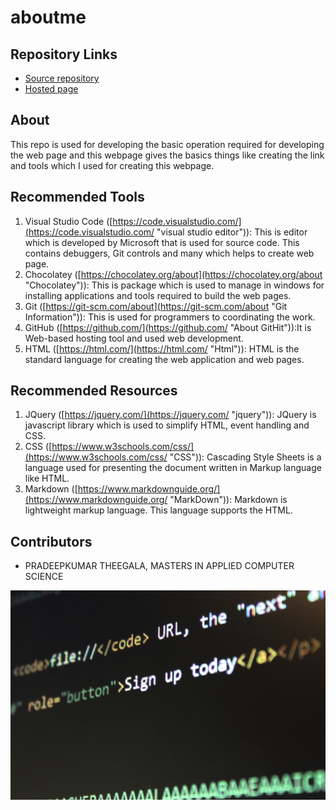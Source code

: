# aboutme

## Repository Links
- [Source repository](https://github.com/pradeepkumartheegala/aboutme "My GitHub Page")
- [Hosted page](https://pradeepkumartheegala.github.io/aboutme/ "My Published Page")

## About
This repo is used for developing the basic operation required for developing the web page and this webpage gives the basics things like creating the link and tools which I used for creating this webpage.

## Recommended Tools
1. Visual Studio Code ([https://code.visualstudio.com/](https://code.visualstudio.com/ "visual studio editor")): This is editor which is developed by Microsoft that is used for source code. This contains debuggers, Git controls and many which helps to create web page.
1. Chocolatey ([https://chocolatey.org/about](https://chocolatey.org/about "Chocolatey")): This is package which is used to manage in windows for installing applications and tools required to build the web pages.
1. Git ([https://git-scm.com/about](https://git-scm.com/about "Git Information")): This is used for programmers to coordinating the work.
1. GitHub ([https://github.com/](https://github.com/ "About GitHit")):It is Web-based hosting tool and used web development.
1. HTML ([https://html.com/](https://html.com/ "Html")): HTML is the standard language for creating the web application and web pages.

## Recommended Resources
1. JQuery ([https://jquery.com/](https://jquery.com/ "jquery")): JQuery is javascript library which is used to simplify HTML, event handling and CSS.
1. CSS ([https://www.w3schools.com/css/](https://www.w3schools.com/css/ "CSS")): Cascading Style Sheets is a language used for presenting the document written in Markup language like HTML.
1. Markdown ([https://www.markdownguide.org/](https://www.markdownguide.org/ "MarkDown")): Markdown is lightweight markup language. This language supports the HTML.
## Contributors
- PRADEEPKUMAR THEEGALA, MASTERS IN APPLIED COMPUTER SCIENCE

![img_image](https://github.com/pradeepkumartheegala/aboutme/raw/master/img.jpg "img_image")

